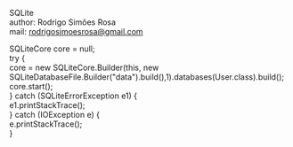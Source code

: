SQLite		
author: Rodrigo Simões Rosa		
mail: rodrigosimoesrosa@gmail.com		

SQLiteCore core = null;		
try {		
	core = new SQLiteCore.Builder(this, new		
	SQLiteDatabaseFile.Builder("data").build(),1).databases(User.class).build();		
	core.start();		
	} catch (SQLiteErrorException e1) {		
		e1.printStackTrace();		
	} catch (IOException e) {		
		e.printStackTrace();		
	}


